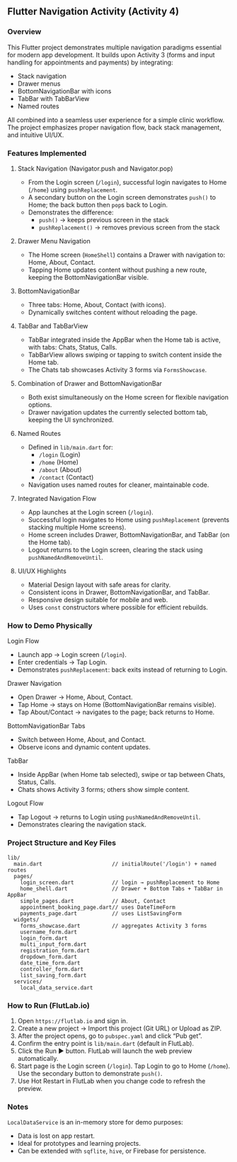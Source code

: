 ## Flutter Navigation Activity (Activity 4)

### Overview

This Flutter project demonstrates multiple navigation paradigms essential for modern app development. It builds upon Activity 3 (forms and input handling for appointments and payments) by integrating:

- Stack navigation
- Drawer menus
- BottomNavigationBar with icons
- TabBar with TabBarView
- Named routes

All combined into a seamless user experience for a simple clinic workflow. The project emphasizes proper navigation flow, back stack management, and intuitive UI/UX.

### Features Implemented

1. Stack Navigation (Navigator.push and Navigator.pop)
   - From the Login screen (`/login`), successful login navigates to Home (`/home`) using `pushReplacement`.
   - A secondary button on the Login screen demonstrates `push()` to Home; the back button then `pop`s back to Login.
   - Demonstrates the difference:
     - `push()` → keeps previous screen in the stack
     - `pushReplacement()` → removes previous screen from the stack

2. Drawer Menu Navigation
   - The Home screen (`HomeShell`) contains a Drawer with navigation to: Home, About, Contact.
   - Tapping Home updates content without pushing a new route, keeping the BottomNavigationBar visible.

3. BottomNavigationBar
   - Three tabs: Home, About, Contact (with icons).
   - Dynamically switches content without reloading the page.

4. TabBar and TabBarView
   - TabBar integrated inside the AppBar when the Home tab is active, with tabs: Chats, Status, Calls.
   - TabBarView allows swiping or tapping to switch content inside the Home tab.
   - The Chats tab showcases Activity 3 forms via `FormsShowcase`.

5. Combination of Drawer and BottomNavigationBar
   - Both exist simultaneously on the Home screen for flexible navigation options.
   - Drawer navigation updates the currently selected bottom tab, keeping the UI synchronized.

6. Named Routes
   - Defined in `lib/main.dart` for:
     - `/login` (Login)
     - `/home` (Home)
     - `/about` (About)
     - `/contact` (Contact)
   - Navigation uses named routes for cleaner, maintainable code.

7. Integrated Navigation Flow
   - App launches at the Login screen (`/login`).
   - Successful login navigates to Home using `pushReplacement` (prevents stacking multiple Home screens).
   - Home screen includes Drawer, BottomNavigationBar, and TabBar (on the Home tab).
   - Logout returns to the Login screen, clearing the stack using `pushNamedAndRemoveUntil`.

8. UI/UX Highlights
   - Material Design layout with safe areas for clarity.
   - Consistent icons in Drawer, BottomNavigationBar, and TabBar.
   - Responsive design suitable for mobile and web.
   - Uses `const` constructors where possible for efficient rebuilds.

### How to Demo Physically

Login Flow
- Launch app → Login screen (`/login`).
- Enter credentials → Tap Login.
- Demonstrates `pushReplacement`: back exits instead of returning to Login.

Drawer Navigation
- Open Drawer → Home, About, Contact.
- Tap Home → stays on Home (BottomNavigationBar remains visible).
- Tap About/Contact → navigates to the page; back returns to Home.

BottomNavigationBar Tabs
- Switch between Home, About, and Contact.
- Observe icons and dynamic content updates.

TabBar
- Inside AppBar (when Home tab selected), swipe or tap between Chats, Status, Calls.
- Chats shows Activity 3 forms; others show simple content.

Logout Flow
- Tap Logout → returns to Login using `pushNamedAndRemoveUntil`.
- Demonstrates clearing the navigation stack.

### Project Structure and Key Files

```
lib/
  main.dart                      // initialRoute('/login') + named routes
  pages/
    login_screen.dart            // login → pushReplacement to Home
    home_shell.dart              // Drawer + Bottom Tabs + TabBar in AppBar
    simple_pages.dart            // About, Contact
    appointment_booking_page.dart// uses DateTimeForm
    payments_page.dart           // uses ListSavingForm
  widgets/
    forms_showcase.dart          // aggregates Activity 3 forms
    username_form.dart
    login_form.dart
    multi_input_form.dart
    registration_form.dart
    dropdown_form.dart
    date_time_form.dart
    controller_form.dart
    list_saving_form.dart
  services/
    local_data_service.dart
```

### How to Run (FlutLab.io)

1. Open `https://flutlab.io` and sign in.
2. Create a new project → Import this project (Git URL) or Upload as ZIP.
3. After the project opens, go to `pubspec.yaml` and click “Pub get”.
4. Confirm the entry point is `lib/main.dart` (default in FlutLab).
5. Click the Run ▶ button. FlutLab will launch the web preview automatically.
6. Start page is the Login screen (`/login`). Tap Login to go to Home (`/home`). Use the secondary button to demonstrate `push()`.
7. Use Hot Restart in FlutLab when you change code to refresh the preview.

### Notes

`LocalDataService` is an in-memory store for demo purposes:
- Data is lost on app restart.
- Ideal for prototypes and learning projects.
- Can be extended with `sqflite`, `hive`, or Firebase for persistence.